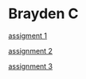 <h1>Brayden C</h1>

<p><a href="/BasicWebDesign/OnlinenewsArticleassignment.html" target="blank">assigment 1</a></p>
<p><a href="/BasicWebDesign/BraydenC_NewsArticle.html" target="blank">assignment 2</a></p>
<p><a href="/BasicWebDesign/Starter-Gallery-Assignment/index.html" target="blank">assignment 3</a></p>
